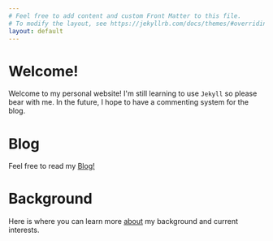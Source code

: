 ```yaml
---
# Feel free to add content and custom Front Matter to this file.
# To modify the layout, see https://jekyllrb.com/docs/themes/#overriding-theme-defaults
layout: default
--- 
```


# Welcome!
Welcome to my personal website! I'm still learning to use `Jekyll` so please bear with me. In the future, I hope to have 
a commenting system for the blog. 

# Blog
Feel free to read my [Blog!](./blog.html)

# Background
Here is where you can learn more [about](./about.markdown) my background and current interests.

